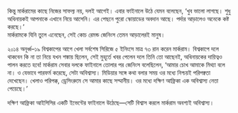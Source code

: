 কিন্তু মার্করামের কাছে নিজের সাফল্য নয়, দলই আগেই। এবার ফাইনালে উঠে যেমন বলেছেন, ‘খুব ভালো লাগছে। শুধু অধিনায়কই আপনাকে এখানে নিয়ে আসেনি। এর পেছনে পুরো স্কোয়াডের অবদান আছে। পর্দার আড়ালেও অনেকে কষ্ট করছে।’  
মার্করামকে যিনি তুলে এনেছেন, সেই কোচ রেমন্ড জেনিংস তেমন আড়ালেরই মানুষ।

২০১৪ অনূর্ধ্ব–১৯ বিশ্বকাপের আগে খেলা সর্বশেষ সিরিজে ৫ ইনিংসে মাত্র ৭৩ রান করেন মার্করাম। বিশ্বকাপে দলে থাকবেন কি না তা নিয়ে যখন শঙ্কায় ছিলেন, সেই মুহূর্তে খবর পেলেন দলে তিনি তো আছেনই, অধিনায়কের দায়িত্বও পালন করতে হবে! মার্করাম সেবার দলকে ফাইনালে তোলার পর জেনিংস বলেছিলেন, ‘আমার চোখ আমাকে মিথ্যা বলে না। ও যেভাবে পারফর্ম করেছে, সেটা অবিশ্বাস্য। মিডিয়ার সঙ্গে কথা বলার সময় ওর মধ্যে নিশ্চয়ই পরিপক্বতা দেখেছেন। খেলাও পরিপক্ক, ড্রেসিংরুমে সে আমার কাছে সম্মানীয়। ওর মধ্যে দক্ষিণ আফ্রিকা এক অবিশ্বাস্য নেতা পেয়েছে।’

দক্ষিণ আফ্রিকা আইসিসির একটি ইভেন্টের ফাইনালে উঠেছে—সেটি বিশ্বাস করলে মার্করাম অবশ্যই অবিশ্বাস্য।

